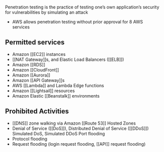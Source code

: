 Penetration testing is the practice of testing one’s own application’s security for vulnerabilities by simulating an attack

-   AWS allows penetration testing without prior approval for 8 AWS services

## Permitted services

-   Amazon [[EC2]] instances
-   [[NAT Gateway]]s, and Elastic Load Balancers ([[ELB]])
-   Amazon [[RDS]]
-   Amazon [[CloudFront]]
-   Amazon [[Aurora]]
-   Amazon [[API Gateway]]s
-   AWS [[Lambda]] and Lambda Edge functions
-   Amazon [[Lightsail]] resources
-   Amazon Elastic [[Beanstalk]] environments

## Prohibited Activities

-   [[DNS]] zone walking via Amazon [[Route 53]] Hosted Zones
-   Denial of Service ([[DoS]]), Distributed Denial of Service ([[DDoS]]) Simulated DoS, Simulated DDoS Port flooding
-   Protocol flooding
-   Request flooding (login request flooding, [[API]] request flooding)